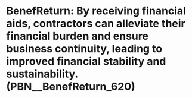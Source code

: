 # BenefReturn: __By receiving financial aids, contractors can alleviate their financial burden and ensure business continuity, leading to improved financial stability and sustainability.__ (PBN__BenefReturn_620)

